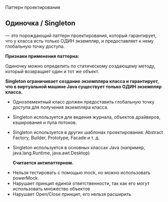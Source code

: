 Паттерн проектирования

## Одиночка / Singleton 

— это порождающий паттерн проектирования, который гарантирует, что у класса есть только ОДИН экземпляр, и предоставляет к нему глобальную точку доступа.

**Признаки применения паттерна:**

Одиночку можно определить по статическому создающему методу, который возвращает один и тот же объект.


**Singleton ограничивает создание экземпляра класса и гарантирует, что в виртуальной машине Java существует только ОДИН экземпляр класса.**
* Одноэлементный класс должен предоставить глобальную точку доступа для получения экземпляра класса.
* Singleton используется для ведения журнала, объектов драйверов, кэширования и пула потоков.
* Singleton используется в других шаблонах проектирования: Abstract Factory, Builder, Prototype, Facade и т. д.
* Singleton используется в основных классах Java (например, java.lang.Runtime, java.awt.Desktop)
 

  **Считается антипаттерном.**
- Нельзя тестировать с помощью mock, но можно использовать powerMock.
- Нарушает принцип единой ответственности, так как его могут использовать множество объектов
- Нарушает Open/Close принцип, его нельзя расширить